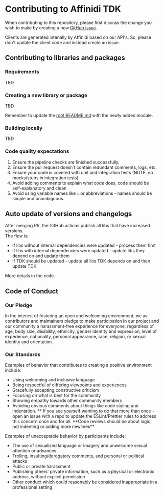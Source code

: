 # Contributing to Affinidi TDK

When contributing to this repository, please first discuss the change you wish to make by creating a new [GitHub issue](https://github.com/affinidi/affinidi-tdk-php/issues/new).

Clients are generated intenally by Affinidi based on our API's. So, please don't update the client code and instead create an issue.

## Contributing to libraries and packages

### Requirements

TBD

### Creating a new library or package

TBD

Remember to update the [root README.md](/README.md) with the newly added module.

### Building locally

TBD

### Code quality expectations

1. Ensure the pipeline checks are finished successfully.
2. Ensure the pull request doesn't contain redundant comments, logs, etc.
3. Ensure your code is covered with unit and integration tests (NOTE: no mocks/stubs in integration tests).
4. Avoid adding comments to explain what code does, code should be self-explanatory and clean.
5. Avoid using variable names like `i` or abbreviations - names should be simple and unambiguous.

## Auto update of versions and changelogs

After merging PR, the GitHub actions publish all libs that have increased versions.  
The flow is:

- if libs without internal dependencies were updated - process them first
- if libs with internal dependencies were updated - update libs they depend on and update them
- if TDK should be updated - update all libs TDK depends on and then update TDK

More details in the code.

## Code of Conduct

### Our Pledge

In the interest of fostering an open and welcoming environment, we as
contributors and maintainers pledge to make participation in our project and
our community a harassment-free experience for everyone, regardless of age, body
size, disability, ethnicity, gender identity and expression, level of experience,
nationality, personal appearance, race, religion, or sexual identity and
orientation.

### Our Standards

Examples of behavior that contributes to creating a positive environment
include:

- Using welcoming and inclusive language
- Being respectful of differing viewpoints and experiences
- Gracefully accepting constructive criticism
- Focusing on what is best for the community
- Showing empathy towards other community members
- Avoiding obvious comments about things like code styling and indentation.
  ** If you see yourself wanting to do that more than once - open an issue with a repo to update the ESLint/Prettier rules to address this concern once and for all. **Code reviews should be about logic, not indenting or adding more newlines\*\*

Examples of unacceptable behavior by participants include:

- The use of sexualized language or imagery and unwelcome sexual attention or
  advances
- Trolling, insulting/derogatory comments, and personal or political attacks
- Public or private harassment
- Publishing others' private information, such as a physical or electronic
  address, without explicit permission
- Other conduct which could reasonably be considered inappropriate in a
  professional setting
